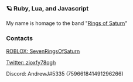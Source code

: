 ### 🪐 Ruby, Lua, and Javascript

My name is homage to the band "[Rings of Saturn](https://en.wikipedia.org/wiki/Rings_of_Saturn_(band))"

### Contacts

[ROBLOX: SevenRingsOfSaturn](https://www.roblox.com/users/39939779/profile)

[Twitter: zioxfy78qgh](https://twitter.com/zioxfy78qgh)

Discord: AndrewJ#5335 (759661841491296266)
